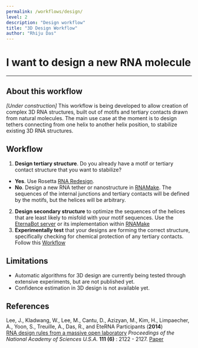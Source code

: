```yaml
---
permalink: /workflows/design/
level: 2
description: "Design workflow"
title: "3D Design Workflow"
author: "Rhiju Das"
---
```


# I want to design a new RNA molecule

<hr/>

## About this workflow
*[Under construction]* This workflow is being developed to allow creation of complex 3D RNA structures, built out of motifs and tertiary contacts drawn from natural molecules. The main use case at the moment is to design tethers connecting from one helix to another helix position, to stabilize existing 3D RNA structures.


## Workflow

1. **Design tertiary structure**. Do you already have a motif or tertiary contact structure that you want to stabilize?  
 + __Yes__. Use Rosetta [RNA Redesign](/RNADesign). 
 + __No__. Design a new RNA tether or nanostructure in [RNAMake](RNAmake/). The sequences of the internal junctions and tertiary contacts will be defined by the motifs, but the helices will be arbitrary. 
2. **Design secondary structure**  to optimize the sequences of the helices that are least likely to misfold with your motif sequences.  Use the [EternaBot server](http://eternabot.cmu.edu/) or its implementation within [RNAMake](RNAmake/)
3. **Experimentally test** that your designs are forming the correct structure, specifically checking for chemical protection of any tertiary contacts. Follow this [Workflow](/workflows/from_scratch/)

## Limitations
 + Automatic algorithms for 3D design are currently being tested through extensive experiments, but are not published yet.
 + Confidence estimation in 3D design is not available yet. 
 
## References
>
Lee, J., Kladwang, W., Lee, M., Cantu, D., Azizyan, M., Kim, H., Limpaecher, A., Yoon, S., Treuille, A., Das, R., and EteRNA Participants (**2014**) 
<br/>
[RNA design rules from a massive open laboratory](http://www.pnas.org/content/111/6/2122) 
*Proceedings of the National Academy of Sciences U.S.A.* **111 (6)** : 2122 - 2127. [Paper](https://daslab.stanford.edu/site_data/pub_pdf/2014_Lee_PNAS.pdf)
